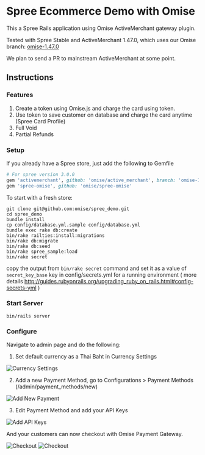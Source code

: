 # Spree Ecommerce Demo with Omise

This a Spree Rails application using Omise ActiveMerchant gateway plugin.

Tested with Spree Stable and ActiveMerchant 1.47.0, which uses our Omise branch: [omise-1.47.0](https://github.com/omise/active_merchant/tree/omise-1.47.0) 

We plan to send a PR to mainstream ActiveMerchant at some point.

## Instructions

### Features

1. Create a token using Omise.js and charge the card using token.
2. Use token to save customer on database and charge the card anytime (Spree Card Profile)
3. Full Void
4. Partial Refunds

### Setup

If you already have a Spree store, just add the following to Gemfile

```ruby
# For spree version 3.0.0
gem 'activemerchant', github: 'omise/active_merchant', branch: 'omise-1.47.0'
gem 'spree-omise', github: 'omise/spree-omise'
```

To start with a fresh store:

```
git clone git@github.com:omise/spree_demo.git
cd spree_demo
bundle install
cp config/database.yml.sample config/database.yml
bundle exec rake db:create
bin/rake railties:install:migrations
bin/rake db:migrate
bin/rake db:seed
bin/rake spree_sample:load
bin/rake secret
```
copy the output from `bin/rake secret` command
and set it as a value of `secret_key_base` key in config/secrets.yml for a running environment
( more details http://guides.rubyonrails.org/upgrading_ruby_on_rails.html#config-secrets-yml )

### Start Server

```
bin/rails server
```

### Configure

Navigate to admin page and do the following:

1. Set default currency as a Thai Baht in Currency Settings

![Currency Settings](https://omise-cdn.s3.amazonaws.com/assets/spree/currency.png)

2. Add a new Payment Method, go to Configurations > Payment Methods (/admin/payment_methods/new)

![Add New Payment](https://omise-cdn.s3.amazonaws.com/assets/spree/add_new_payment.png)

3. Edit Payment Method and add your API Keys

![Add API Keys](https://omise-cdn.s3.amazonaws.com/assets/spree/set_keys.png)


And your customers can now checkout with Omise Payment Gateway.

![Checkout](https://omise-cdn.s3.amazonaws.com/assets/spree/checkout.png)
![Checkout](https://omise-cdn.s3.amazonaws.com/assets/spree/succeed_order.png)
